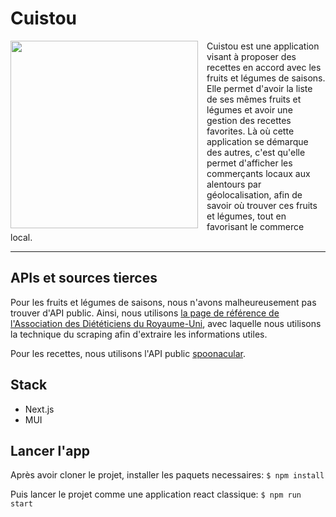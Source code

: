 # Cuistou
<div align="center">
  <img src="https://cdn.discordapp.com/attachments/918056502730833922/984549560879808532/Logo_restaurant_illustre_nude_style_vintage.png"
       style="width: 300px; float:left; padding-right:1em"/>
</div>
  Cuistou est une application visant à proposer des recettes en accord avec les fruits et légumes de saisons. Elle permet  d'avoir la liste de ses mêmes fruits et légumes et avoir une gestion des recettes favorites.
  Là où cette application se démarque des autres, c'est qu'elle permet d'afficher les commerçants locaux aux alentours par géolocalisation, afin de savoir où trouver ces fruits et légumes, tout en favorisant le commerce local.

***
## APIs et sources tierces
Pour les fruits et légumes de saisons, nous n'avons malheureusement pas trouver d'API public. Ainsi, nous utilisons [la page de référence de l'Association des Diététiciens du Royaume-Uni](https://www.bda.uk.com/food-health/your-health/sustainable-diets/seasonal-fruit-and-veg-a-handy-guide.html), avec laquelle nous utilisons la technique du scraping afin d'extraire les informations utiles.

Pour les recettes, nous utilisons l'API public [spoonacular](https://spoonacular.com/food-api/docs).

## Stack
- Next.js
- MUI

## Lancer l'app

Après avoir cloner le projet, installer les paquets necessaires:
``` $ npm install ```

Puis lancer le projet comme une application react classique:
``` $ npm run start ```
